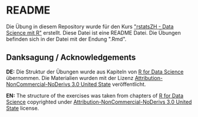 # README

Die Übung in diesem Repository wurde für den Kurs ["rstatsZH - Data Science mit R"](https://rstatszh.github.io/website/?utm_source=README&utm_medium=GitHub) erstellt. Diese Datei ist eine README Datei. Die Übungen befinden sich in der Datei mit der Endung ".Rmd".

## Danksagung / Acknowledgements

**DE:** Die Struktur der Übungen wurde aus Kapiteln von
[R for Data Science](https://datasciencebox.org/) übernommen. Die Materialien wurden mit der Lizenz [Attribution-NonCommercial-NoDerivs 3.0 United State](https://creativecommons.org/licenses/by-nc-nd/3.0/us/) veröffentlicht.

**EN:** The structure of the exercises was taken from chapters of [R for Data Science](https://datasciencebox.org/) copyrighted under [Attribution-NonCommercial-NoDerivs 3.0 United State](https://creativecommons.org/licenses/by-nc-nd/3.0/us/) license.